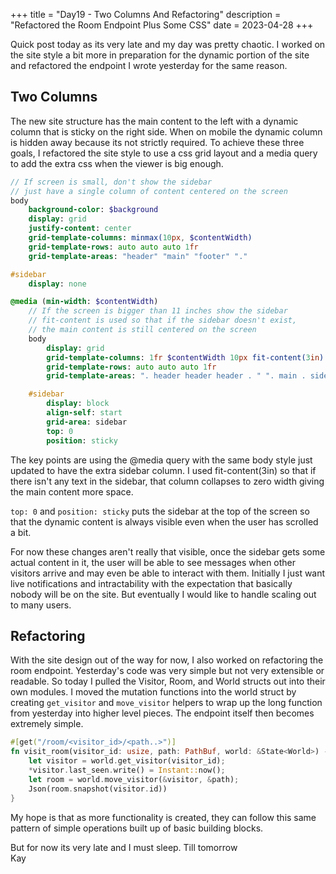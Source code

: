 +++
title = "Day19 - Two Columns And Refactoring"
description = "Refactored the Room Endpoint Plus Some CSS"
date = 2023-04-28
+++

Quick post today as its very late and my day was pretty
chaotic. I worked on the site style a bit more in
preparation for the dynamic portion of the site and
refactored the endpoint I wrote yesterday for the same
reason.

## Two Columns

The new site structure has the main content to the left with
a dynamic column that is sticky on the right side. When on
mobile the dynamic column is hidden away because its not
strictly required. To achieve these three goals, I
refactored the site style to use a css grid layout and a
media query to add the extra css when the viewer is big
enough.

```sass
// If screen is small, don't show the sidebar
// just have a single column of content centered on the screen
body
    background-color: $background
    display: grid
    justify-content: center
    grid-template-columns: minmax(10px, $contentWidth)
    grid-template-rows: auto auto auto 1fr
    grid-template-areas: "header" "main" "footer" "."

#sidebar
    display: none

@media (min-width: $contentWidth)
    // If the screen is bigger than 11 inches show the sidebar
    // fit-content is used so that if the sidebar doesn't exist,
    // the main content is still centered on the screen
    body
        display: grid
        grid-template-columns: 1fr $contentWidth 10px fit-content(3in) 1fr
        grid-template-rows: auto auto auto 1fr
        grid-template-areas: ". header header header . " ". main . sidebar ." ". footer footer footer ." ". . . . ."

    #sidebar
        display: block
        align-self: start
        grid-area: sidebar
        top: 0
        position: sticky
```

The key points are using the @media query with the same body
style just updated to have the extra sidebar column. I used
fit-content(3in) so that if there isn't any text in the
sidebar, that column collapses to zero width giving the main
content more space.

`top: 0` and `position: sticky` puts the sidebar at the top
of the screen so that the dynamic content is always visible
even when the user has scrolled a bit.

For now these changes aren't really that visible, once the
sidebar gets some actual content in it, the user will be
able to see messages when other visitors arrive and may even
be able to interact with them. Initially I just want live
notifications and intractability with the expectation that
basically nobody will be on the site. But eventually I would
like to handle scaling out to many users.

## Refactoring

With the site design out of the way for now, I also worked
on refactoring the room endpoint. Yesterday's code was very
simple but not very extensible or readable. So today I
pulled the Visitor, Room, and World structs out into their
own modules. I moved the mutation functions into the world
struct by creating `get_visitor` and `move_visitor` helpers
to wrap up the long function from yesterday into higher
level pieces. The endpoint itself then becomes extremely
simple.

```rs
#[get("/room/<visitor_id>/<path..>")]
fn visit_room(visitor_id: usize, path: PathBuf, world: &State<World>) -> Json<RoomSnapshot> {
    let visitor = world.get_visitor(visitor_id);
    *visitor.last_seen.write() = Instant::now();
    let room = world.move_visitor(&visitor, &path);
    Json(room.snapshot(visitor.id))
}
```

My hope is that as more functionality is created, they can
follow this same pattern of simple operations built up of
basic building blocks.

But for now its very late and I must sleep. Till tomorrow  
Kay
